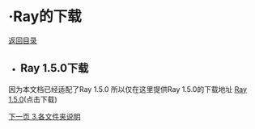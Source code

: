 # ·Ray的下载
[返回目录](../ReadMe.md) 
- ## Ray 1.5.0下载
因为本文档已经适配了Ray 1.5.0
所以仅在这里提供Ray 1.5.0的下载地址
[Ray 1.5.0](https://github.com/ray-cast/ray-mmd/archive/1.5.0.zip)(点击下载)

[下一页 3.各文件夹说明](folderIntroduction.md)